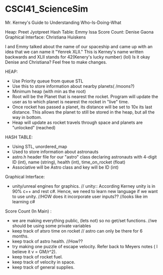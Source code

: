 # CSCI41_ScienceSim


Mr. Kerney's Guide to Understanding Who-Is-Doing-What

Heap: Preet Jyotpreet
Hash Table: Emmy Issa
Score Count: Denise Gaona
Graphical Interface: Christiana Huiskens

I and Emmy talked about the name of our spaceship and came up with an idea that we can name it "Yenrek XLII." This is Kerney's name written backwards and XLII stands for 42(Kenery's lucky number) (lol) Is it okay Denise and Christiana? Feel free to make changes. 


HEAP:

- Use Priority queue from queue STL
- Use this to store information about nearby planets( /moons?)
- Minimum heap (with min as the root)
- Root will be the Planet that is nearest the rocket. Program will update the user as to which planet is nearest the rocket in "live" time.
- Once rocket has passed a planet, its distance will be set to 10x its last distance. This allows the planet to still be stored in the heap, but all the way in bottom.
- Heap will update as rocket travels through space and planets are "unlocked" (reached)

 
HASH TABLE:

- Using STL, unordered_map
- Used to store information about astronauts
- astro.h header file for our "astro" class declaring astronauts with 4-digit ID (int), name (string), health (int), time_on_rocket (float)
- Associative will be Astro class and key will be ID (int)

Graphical Interface: 

- unity/unreal engines for graphics.
// unity:: According Kerney unity is in 90% c++ and rest c#. Hence, we need to learn new language if we want to use unity.
//HOW does it incorporate user inputs??
//looks like im learning c#

 Score Count (In Main) : 
 
 - we are making everything public, (lets not) so no get/set functions. //we should be using some private variables
 - keep track of atsro time on rocket // astro can only be there for 6 months. 
 - keep track of astro health. //How??
 - try making one puzzle of escape velocity. Refer back to Meyers notes ( I believe it v = GM/r^2).
 - keep track of rocket fuel. 
 - keep track of velocity in space.
 - keep track of general supplies. 
 

